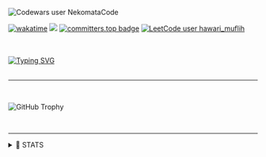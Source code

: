 ![Codewars user NekomataCode](https://www.codewars.com/users/NekomataCode/badges/large)

[![wakatime](https://wakatime.com/badge/user/9080e4a2-4bfc-4500-b7b1-082b2c6c5a6b.svg)](https://wakatime.com/@9080e4a2-4bfc-4500-b7b1-082b2c6c5a6b) ![](https://komarev.com/ghpvc/?username=NekomataCode&style=flat&color=blueviolet) [![committers.top badge](https://user-badge.committers.top/indonesia/NekomataCode.svg)](https://user-badge.committers.top/indonesia/NekomataCode)
[![LeetCode user hawari_muflih](https://img.shields.io/badge/dynamic/json?style=flat&labelColor=black&color=%23ffa116&label=Solved&query=solved&url=https%3A%2F%2Fbadge.xyli.tech/%2Fapi%2Fusers%2Fhawari_muflih&logo=leetcode&logoColor=yellow)](https://leetcode.com/hawari_muflih/)

<br>
<br>

<a href="https://git.io/typing-svg">
 <img src="https://readme-typing-svg.herokuapp.com?font=Fira+Code&weight=500&size=24&duration=450&pause=900&color=8A01F7&background=FFFFFF00&center=true&random=true&width=500&lines=0%3A);X-(;%3E_%3C*;-o%2C%2Co%2C%2Co';(%5E%5E)%2F%2F;(B-I%3D;%3C+%7C-);%7C-I;%3E%3E---%3E%3E;i+%3C%3D+n+%3C+j;(%EF%BC%9B%E4%B8%80_%E4%B8%80);%E2%8A%82(%EF%BF%A3(%E5%B7%A5)%EF%BF%A3)%E2%8A%83;(%23_%23);%3E%2F%2F%3C;%40_%40;%5B%3D%E2%82%80%3D%3D%E2%82%80%5D;(%3D%E2%97%91%E1%86%BA%E2%97%90%3D);%EF%BC%BC(%EF%BC%BEO%EF%BC%BE)%EF%BC%8F;%E2%9C%BA%E2%97%9F(%E2%80%A2%E2%80%BF%E2%80%A2)%E2%97%9E%E2%9C%BA;%E2%95%B9%EF%B9%8F%E2%95%B9;%3D%3F;B);(%2F)o%2C%2Co(%2F);T%5ET;%5C(%5Eo%5C)+(%2Fo%5E)%2F;(%E2%96%80%CC%BF%C4%B9%CC%AF%E2%96%80%CC%BF+%CC%BF);(%2B_%2B);%5E(%23%EF%BD%80%E2%88%80%C2%B4)_%CE%A8;%2F%2F_%5E;%E3%83%BD(%E2%98%85%CF%89%E2%98%85)%E3%83%8E;(%E0%B8%87+%E2%80%A2%CC%80%E3%82%9D%E2%80%A2%CC%81)%E0%B8%87;%E1%95%A6(%C3%B2_%C3%B3%CB%87)%E1%95%A4;%EF%B8%BB%E2%94%B3%E3%83%86%3D%E4%B8%80;BD;%5B%E2%80%A2.%E2%80%A2%E0%B8%B4%5D;(%E2%99%A5_%E2%99%A5);8(%3E_%3C)8;%7C(%EF%BF%A33%EF%BF%A3)%7C;%C2%A4%5C(+%60%E2%8C%82%C2%B4+)%2F%C2%A4;%5Eo%5E;(%E2%95%AF%CB%98+-%CB%98+)%E2%95%AF;%60%3Do%3D%5Eo%3E;%5B%3A%7C%5D;%E2%97%94%CC%AF%E2%97%94;Y_Y;%E1%B6%98+%E1%B5%92%E1%B4%A5%E1%B5%92%E1%B6%85;(+%C2%B4-%CF%89%EF%BD%A5)%EF%B8%BB%E2%94%BB%E2%94%B3%E2%95%90%E2%95%90%E2%94%81%E4%B8%80;%E2%94%AC%E2%94%B4%E2%94%AC%E2%94%B4%E2%94%A4(%EF%BD%A5_%E2%94%9C%E2%94%AC%E2%94%B4%E2%94%AC%E2%94%B4;o()xxx%5B%7B%3A%3A%3A%3A%3A%3A%3A%3A%3A%3A%3E;(%C2%B4%3E_%E2%97%8F)%E3%83%A1(%E2%97%8F_%3C%EF%BD%80);(%5E%E2%80%BF%E2%97%95)" alt="Typing SVG" />
</a>

<br>
<br>

---

<br>

![GitHub Trophy](https://github-profile-trophy.vercel.app/?username=NekomataCode&row=2&column=3&theme=tokyonight&margin-w=30&margin-h=24&no-frame=true)

<br>

---

<details>
 <summary>📓 STATS</summary>

 <br>
 
 [![Hawari's GitHub stats](https://github-readme-stats.vercel.app/api?username=NekomataCode&theme=tokyonight&count_private=true&include_all_commits=true&show_icons=true&border_radius=0&hide_border=true)]()

 [![GitHub Streak](https://streak-stats.demolab.com?user=NekomataCode&theme=tokyonight&hide_border=true&border_radius=0.25&date_format=j%20M%5B%20Y%5D)](https://git.io/streak-stats)

 [![Top Langs](https://github-readme-stats.vercel.app/api/top-langs/?username=NekomataCode&layout=compact&theme=tokyonight&border_radius=0&hide_border=true&hide_progress=true&langs_count=25)]()

 <details>

  <details>
   <summary>💗 WAIFU</summary>
  
   <h4>Senjougahara Hitagi</h4>
  
   <img src="https://raw.githubusercontent.com/NekomataCode/NekomataCode/refs/heads/main/1.gif" alt="A beautiful girl with white hair" loading="lazy" />
  
   <img src="https://raw.githubusercontent.com/NekomataCode/NekomataCode/refs/heads/main/2.gif" alt="Ayla Kujou" width="500" />
   
  </details>

</details>

<br>

<!-- 
<details>
 <summary></summary>
</details> -->
